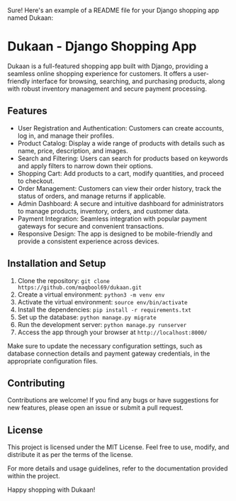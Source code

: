 Sure! Here's an example of a README file for your Django shopping app named Dukaan:

# Dukaan - Django Shopping App

Dukaan is a full-featured shopping app built with Django, providing a seamless online shopping experience for customers. It offers a user-friendly interface for browsing, searching, and purchasing products, along with robust inventory management and secure payment processing.

## Features

- User Registration and Authentication: Customers can create accounts, log in, and manage their profiles.
- Product Catalog: Display a wide range of products with details such as name, price, description, and images.
- Search and Filtering: Users can search for products based on keywords and apply filters to narrow down their options.
- Shopping Cart: Add products to a cart, modify quantities, and proceed to checkout.
- Order Management: Customers can view their order history, track the status of orders, and manage returns if applicable.
- Admin Dashboard: A secure and intuitive dashboard for administrators to manage products, inventory, orders, and customer data.
- Payment Integration: Seamless integration with popular payment gateways for secure and convenient transactions.
- Responsive Design: The app is designed to be mobile-friendly and provide a consistent experience across devices.

## Installation and Setup

1. Clone the repository: `git clone https://github.com/maqbool69/dukaan.git`
2. Create a virtual environment: `python3 -m venv env`
3. Activate the virtual environment: `source env/bin/activate`
4. Install the dependencies: `pip install -r requirements.txt`
5. Set up the database: `python manage.py migrate`
6. Run the development server: `python manage.py runserver`
7. Access the app through your browser at `http://localhost:8000/`

Make sure to update the necessary configuration settings, such as database connection details and payment gateway credentials, in the appropriate configuration files.

## Contributing

Contributions are welcome! If you find any bugs or have suggestions for new features, please open an issue or submit a pull request.

## License

This project is licensed under the MIT License. Feel free to use, modify, and distribute it as per the terms of the license.

For more details and usage guidelines, refer to the documentation provided within the project.

Happy shopping with Dukaan!
